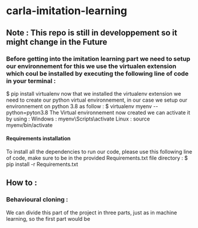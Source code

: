 # carla-imitation-learning
## Note : This repo is still in developpement so it might change in the Future
### Before getting into the imitation learning part we need to setup our environnement for this we use the virtualen extension which coul be installed by executing the following line of code in your terminal :
$ pip install virtualenv
now that we installed the virtualenv extension we need to create our python virtual environnement, in our case we setup our environnement on python 3.8 as follow :
$ virtualenv myenv --python=pyton3.8
The Virtual environnement now created we can activate it by using :
Windows : myenv\Scripts\activate
Linux : source myenv/bin/activate

#### Requirements installation
To install all the dependencies to run our code, please use this following line of code, make sure to be in the provided Requirements.txt file directory :
$ pip install -r Requirements.txt

## How to :
### Behavioural cloning :

We can divide this part of the project in three parts, just as in machine learning, so the first part would be 
